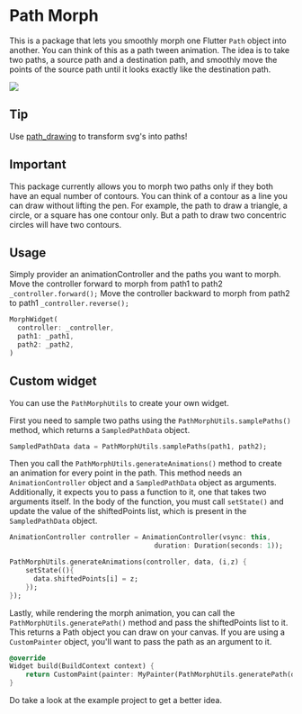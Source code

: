 # Path Morph

This is a package that lets you smoothly morph one Flutter `Path` object into another. You can think of this as a path tween animation. The idea is to take two paths, a source path and a destination path, and smoothly move the points of the source path until it looks exactly like the destination path.

![](https://raw.githubusercontent.com/hathibelagal-dev/path_morph_for_flutter/master/example.gif)

## Tip

Use [path_drawing](https://pub.dev/packages/path_drawing) to transform svg's into paths!

## Important

This package currently allows you to morph two paths only if they both have an equal number of contours. You can think of a contour as a line you can draw without lifting the pen. For example, the path to draw a triangle, a circle, or a square has one contour only. But a path to draw two concentric circles will have two contours.

## Usage

Simply provider an animationController and the paths you want to morph.
Move the controller forward to morph from path1 to path2 `_controller.forward();`
Move the controller backward to morph from path2 to path1 `_controller.reverse();`

```dart
MorphWidget(
  controller: _controller,
  path1: _path1,
  path2: _path2,
)
```

## Custom widget

You can use the `PathMorphUtils` to create your own widget.

First you need to sample two paths using the `PathMorphUtils.samplePaths()` method, which returns a `SampledPathData` object.

```dart
SampledPathData data = PathMorphUtils.samplePaths(path1, path2);
```

Then you call the `PathMorphUtils.generateAnimations()` method to create an animation for every point in the path. This method needs an `AnimationController` object and a `SampledPathData` object as arguments. Additionally, it expects you to pass a function to it, one that takes two arguments itself. In the body of the function, you must call `setState()` and update the value of the shiftedPoints list, which is present in the `SampledPathData` object.

```dart
AnimationController controller = AnimationController(vsync: this,
                                    duration: Duration(seconds: 1));

PathMorphUtils.generateAnimations(controller, data, (i,z) {
    setState((){
      data.shiftedPoints[i] = z;
    });
});
```

Lastly, while rendering the morph animation, you can call the `PathMorphUtils.generatePath()` method and pass the shiftedPoints list to it. This returns a Path object you can draw on your canvas. If you are using a `CustomPainter` object, you'll want to pass the path as an argument to it.

```dart
@override
Widget build(BuildContext context) {
    return CustomPaint(painter: MyPainter(PathMorphUtils.generatePath(data)));
}
```

Do take a look at the example project to get a better idea.
